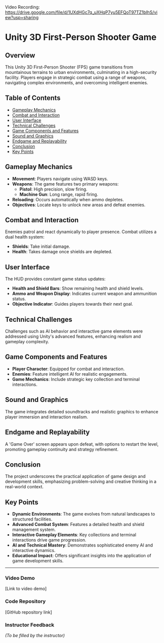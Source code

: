 Video Recording: https://drive.google.com/file/d/1UXdHGc7q_uXHqP7yu5EFQoT97TZ1bIhS/view?usp=sharing

# Unity 3D First-Person Shooter Game

## Overview
This Unity 3D First-Person Shooter (FPS) game transitions from mountainous terrains to urban environments, culminating in a high-security facility. Players engage in strategic combat using a range of weapons, navigating complex environments, and overcoming intelligent enemies.

## Table of Contents
- [Gameplay Mechanics](#gameplay-mechanics)
- [Combat and Interaction](#combat-and-interaction)
- [User Interface](#user-interface)
- [Technical Challenges](#technical-challenges)
- [Game Components and Features](#game-components-and-features)
- [Sound and Graphics](#sound-and-graphics)
- [Endgame and Replayability](#endgame-and-replayability)
- [Conclusion](#conclusion)
- [Key Points](#key-points)

## Gameplay Mechanics
- **Movement**: Players navigate using WASD keys.
- **Weapons**: The game features two primary weapons:
  - **Pistol**: High precision, slow firing.
  - **Machine Gun**: Long range, rapid firing.
- **Reloading**: Occurs automatically when ammo depletes.
- **Objectives**: Locate keys to unlock new areas and defeat enemies.

## Combat and Interaction
Enemies patrol and react dynamically to player presence. Combat utilizes a dual health system:
- **Shields**: Take initial damage.
- **Health**: Takes damage once shields are depleted.

## User Interface
The HUD provides constant game status updates:
- **Health and Shield Bars**: Show remaining health and shield levels.
- **Ammo and Weapon Display**: Indicates current weapon and ammunition status.
- **Objective Indicator**: Guides players towards their next goal.

## Technical Challenges
Challenges such as AI behavior and interactive game elements were addressed using Unity's advanced features, enhancing realism and gameplay complexity.

## Game Components and Features
- **Player Character**: Equipped for combat and interaction.
- **Enemies**: Feature intelligent AI for realistic engagements.
- **Game Mechanics**: Include strategic key collection and terminal interactions.

## Sound and Graphics
The game integrates detailed soundtracks and realistic graphics to enhance player immersion and interaction realism.

## Endgame and Replayability
A 'Game Over' screen appears upon defeat, with options to restart the level, promoting gameplay continuity and strategy refinement.

## Conclusion
The project underscores the practical application of game design and development skills, emphasizing problem-solving and creative thinking in a real-world context.

## Key Points
- **Dynamic Environments**: The game evolves from natural landscapes to structured facilities.
- **Advanced Combat System**: Features a detailed health and shield management system.
- **Interactive Gameplay Elements**: Key collections and terminal interactions drive game progression.
- **AI and Technical Mastery**: Demonstrates sophisticated enemy AI and interactive dynamics.
- **Educational Impact**: Offers significant insights into the application of game development skills.

---

### Video Demo
[Link to video demo]

### Code Repository
[GitHub repository link]

### Instructor Feedback
_(To be filled by the instructor)_
